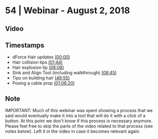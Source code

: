 # 54 | Webinar - August 2, 2018
## Video
<div class="responsive-container"><div id="player"></div></div>
<script>
      var tag = document.createElement('script');
      tag.src = "https://www.youtube.com/iframe_api";
      var firstScriptTag = document.getElementsByTagName('script')[0];
      firstScriptTag.parentNode.insertBefore(tag, firstScriptTag);
      var player;
      function onYouTubeIframeAPIReady() {
        player = new YT.Player('player', {
          videoId: 'YoF8iC6budc',
        });
      }
    
    function setCurrentTime(slideNum) {
    var object = [0, 104, 488, 525, 2815, 3980]
    player.seekTo(object[slideNum]);
  }
</script>
    
## Timestamps
* dForce Hair updates <a href="javascript:void(0);" onclick="setCurrentTime(0)">(00:00)</a>
* Hair collision tips <a href="javascript:void(0);" onclick="setCurrentTime(1)">(01:44)</a>
* Hair explosion tip <a href="javascript:void(0);" onclick="setCurrentTime(2)">(08:08)</a>
* Sink and Align Tool (including walkthrough) <a href="javascript:void(0);" onclick="setCurrentTime(3)">(08:45)</a>
* Tips on building hair <a href="javascript:void(0);" onclick="setCurrentTime(4)">(46:55)</a>
* Posing a cable prop <a href="javascript:void(0);" onclick="setCurrentTime(5)">(01:06:20)</a>

## Note
IMPORTANT: Much of this webinar was spent showing a process that we said would eventually make it into a tool that will do it with a click of a button. At this point we don't know if this process is necessary anymore. Please feel free to skip the parts of the video related to that process (see notes below). Left it in the video in case it becomes relevant again.